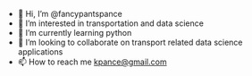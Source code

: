 - 👋 Hi, I’m @fancypantspance
- 👀 I’m interested in transportation and data science
- 🌱 I’m currently learning python
- 💞️ I’m looking to collaborate on transport related data science applications
- 📫 How to reach me kpance@gmail.com

<!---
fancypantspance/fancypantspance is a ✨ special ✨ repository because its `README.md` (this file) appears on your GitHub profile.
You can click the Preview link to take a look at your changes.
--->
